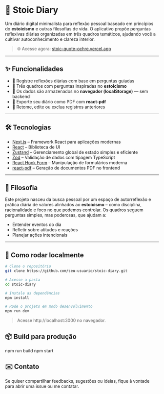 # 🧘 Stoic Diary

Um diário digital minimalista para reflexão pessoal baseado em princípios do **estoicismo** e outras filosofias de vida. O aplicativo propõe perguntas reflexivas diárias organizadas em três quadros temáticos, ajudando você a cultivar autoconhecimento e clareza interior.

> 🌐 Acesse agora: [stoic-quote-ochre.vercel.app](https://stoic-quote-ochre.vercel.app/)

---

## ✨ Funcionalidades

- 📓 Registre reflexões diárias com base em perguntas guiadas
- 🧠 Três quadros com perguntas inspiradas no **estoicismo**
- 💾 Os dados são armazenados no **navegador (localStorage)** — sem backend
- 📄 Exporte seu diário como PDF com **react-pdf**
- 🔁 Retome, edite ou exclua registros anteriores

---

## 🛠 Tecnologias

- [Next.js](https://nextjs.org/) – Framework React para aplicações modernas
- [React](https://reactjs.org/) – Biblioteca de UI
- [Zustand](https://github.com/pmndrs/zustand) – Gerenciamento global de estado simples e eficiente
- [Zod](https://zod.dev/) – Validação de dados com tipagem TypeScript
- [React Hook Form](https://react-hook-form.com/) – Manipulação de formulários moderna
- [react-pdf](https://react-pdf.org/) – Geração de documentos PDF no frontend

---

## 🧭 Filosofia

Este projeto nasceu da busca pessoal por um espaço de autorreflexão e prática diária de valores alinhados ao **estoicismo** – como disciplina, racionalidade e foco no que podemos controlar. Os quadros seguem perguntas simples, mas poderosas, que ajudam a:

- Entender eventos do dia
- Refletir sobre atitudes e reações
- Planejar ações intencionais

---

## 🚀 Como rodar localmente

```bash
# Clone o repositório
git clone https://github.com/seu-usuario/stoic-diary.git

# Acesse a pasta
cd stoic-diary

# Instale as dependências
npm install

# Rode o projeto em modo desenvolvimento
npm run dev
```

> Acesse http://localhost:3000 no navegador.

## 📦 Build para produção

npm run build
npm start

## ✉️ Contato

Se quiser compartilhar feedbacks, sugestões ou ideias, fique à vontade para abrir uma issue ou me contatar.
